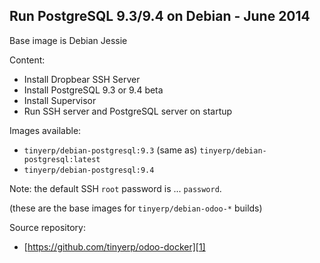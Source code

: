 Run PostgreSQL 9.3/9.4 on Debian - June 2014
--------------------------------------------

Base image is Debian Jessie

Content:

* Install Dropbear SSH Server
* Install PostgreSQL 9.3 or 9.4 beta
* Install Supervisor
* Run SSH server and PostgreSQL server on startup

Images available:

 - `tinyerp/debian-postgresql:9.3` (same as) `tinyerp/debian-postgresql:latest`
 - `tinyerp/debian-postgresql:9.4`

Note: the default SSH `root` password is ... `password`.

(these are the base images for `tinyerp/debian-odoo-*` builds)

Source repository:
 - [https://github.com/tinyerp/odoo-docker][1]

  [1]: https://github.com/tinyerp/odoo-docker
